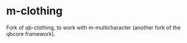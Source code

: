 # m-clothing

Fork of qb-clothing, to work with m-multicharacter (another fork of the qbcore framework).
